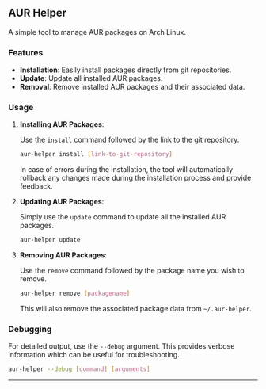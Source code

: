 ## AUR Helper

A simple tool to manage AUR packages on Arch Linux.

### Features

- **Installation**: Easily install packages directly from git repositories.
- **Update**: Update all installed AUR packages.
- **Removal**: Remove installed AUR packages and their associated data.

### Usage

1. **Installing AUR Packages**:

   Use the `install` command followed by the link to the git repository.
   
   ```bash
   aur-helper install [link-to-git-repository]
   ```
   
   In case of errors during the installation, the tool will automatically rollback any changes made during the installation process and provide feedback.

2. **Updating AUR Packages**:

   Simply use the `update` command to update all the installed AUR packages.
   
   ```bash
   aur-helper update
   ```

3. **Removing AUR Packages**:

   Use the `remove` command followed by the package name you wish to remove.
   
   ```bash
   aur-helper remove [packagename]
   ```

   This will also remove the associated package data from `~/.aur-helper`.

### Debugging

For detailed output, use the `--debug` argument. This provides verbose information which can be useful for troubleshooting.

```bash
aur-helper --debug [command] [arguments]
```

---
